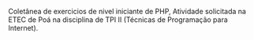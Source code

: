 Coletânea de exercicios de nivel iniciante de PHP,
Atividade solicitada na ETEC de Poá na disciplina de TPI II (Técnicas de Programação para Internet).
